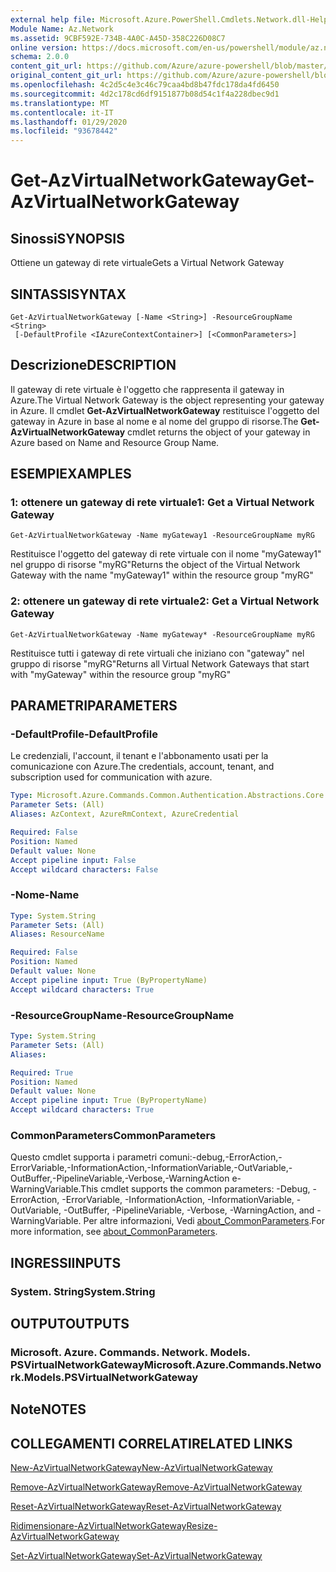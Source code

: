 ```yaml
---
external help file: Microsoft.Azure.PowerShell.Cmdlets.Network.dll-Help.xml
Module Name: Az.Network
ms.assetid: 9CBF592E-734B-4A0C-A45D-358C226D08C7
online version: https://docs.microsoft.com/en-us/powershell/module/az.network/get-azvirtualnetworkgateway
schema: 2.0.0
content_git_url: https://github.com/Azure/azure-powershell/blob/master/src/Network/Network/help/Get-AzVirtualNetworkGateway.md
original_content_git_url: https://github.com/Azure/azure-powershell/blob/master/src/Network/Network/help/Get-AzVirtualNetworkGateway.md
ms.openlocfilehash: 4c2d5c4e3c46c79caa4bd8b47fdc178da4fd6450
ms.sourcegitcommit: 4d2c178cd6df9151877b08d54c1f4a228dbec9d1
ms.translationtype: MT
ms.contentlocale: it-IT
ms.lasthandoff: 01/29/2020
ms.locfileid: "93678442"
---
```

# <span data-ttu-id="e6d38-101">Get-AzVirtualNetworkGateway</span><span class="sxs-lookup"><span data-stu-id="e6d38-101">Get-AzVirtualNetworkGateway</span></span>

## <span data-ttu-id="e6d38-102">Sinossi</span><span class="sxs-lookup"><span data-stu-id="e6d38-102">SYNOPSIS</span></span>
<span data-ttu-id="e6d38-103">Ottiene un gateway di rete virtuale</span><span class="sxs-lookup"><span data-stu-id="e6d38-103">Gets a Virtual Network Gateway</span></span>

## <span data-ttu-id="e6d38-104">SINTASSI</span><span class="sxs-lookup"><span data-stu-id="e6d38-104">SYNTAX</span></span>

```
Get-AzVirtualNetworkGateway [-Name <String>] -ResourceGroupName <String>
 [-DefaultProfile <IAzureContextContainer>] [<CommonParameters>]
```

## <span data-ttu-id="e6d38-105">Descrizione</span><span class="sxs-lookup"><span data-stu-id="e6d38-105">DESCRIPTION</span></span>
<span data-ttu-id="e6d38-106">Il gateway di rete virtuale è l'oggetto che rappresenta il gateway in Azure.</span><span class="sxs-lookup"><span data-stu-id="e6d38-106">The Virtual Network Gateway is the object representing your gateway in Azure.</span></span>
<span data-ttu-id="e6d38-107">Il cmdlet **Get-AzVirtualNetworkGateway** restituisce l'oggetto del gateway in Azure in base al nome e al nome del gruppo di risorse.</span><span class="sxs-lookup"><span data-stu-id="e6d38-107">The **Get-AzVirtualNetworkGateway** cmdlet returns the object of your gateway in Azure based on Name and Resource Group Name.</span></span>

## <span data-ttu-id="e6d38-108">ESEMPI</span><span class="sxs-lookup"><span data-stu-id="e6d38-108">EXAMPLES</span></span>

### <span data-ttu-id="e6d38-109">1: ottenere un gateway di rete virtuale</span><span class="sxs-lookup"><span data-stu-id="e6d38-109">1: Get a Virtual Network Gateway</span></span>
```
Get-AzVirtualNetworkGateway -Name myGateway1 -ResourceGroupName myRG
```

<span data-ttu-id="e6d38-110">Restituisce l'oggetto del gateway di rete virtuale con il nome "myGateway1" nel gruppo di risorse "myRG"</span><span class="sxs-lookup"><span data-stu-id="e6d38-110">Returns the object of the Virtual Network Gateway with the name "myGateway1" within the resource group "myRG"</span></span>

### <span data-ttu-id="e6d38-111">2: ottenere un gateway di rete virtuale</span><span class="sxs-lookup"><span data-stu-id="e6d38-111">2: Get a Virtual Network Gateway</span></span>
```
Get-AzVirtualNetworkGateway -Name myGateway* -ResourceGroupName myRG
```

<span data-ttu-id="e6d38-112">Restituisce tutti i gateway di rete virtuali che iniziano con "gateway" nel gruppo di risorse "myRG"</span><span class="sxs-lookup"><span data-stu-id="e6d38-112">Returns all Virtual Network Gateways that start with "myGateway" within the resource group "myRG"</span></span>

## <span data-ttu-id="e6d38-113">PARAMETRI</span><span class="sxs-lookup"><span data-stu-id="e6d38-113">PARAMETERS</span></span>

### <span data-ttu-id="e6d38-114">-DefaultProfile</span><span class="sxs-lookup"><span data-stu-id="e6d38-114">-DefaultProfile</span></span>
<span data-ttu-id="e6d38-115">Le credenziali, l'account, il tenant e l'abbonamento usati per la comunicazione con Azure.</span><span class="sxs-lookup"><span data-stu-id="e6d38-115">The credentials, account, tenant, and subscription used for communication with azure.</span></span>

```yaml
Type: Microsoft.Azure.Commands.Common.Authentication.Abstractions.Core.IAzureContextContainer
Parameter Sets: (All)
Aliases: AzContext, AzureRmContext, AzureCredential

Required: False
Position: Named
Default value: None
Accept pipeline input: False
Accept wildcard characters: False
```

### <span data-ttu-id="e6d38-116">-Nome</span><span class="sxs-lookup"><span data-stu-id="e6d38-116">-Name</span></span>
```yaml
Type: System.String
Parameter Sets: (All)
Aliases: ResourceName

Required: False
Position: Named
Default value: None
Accept pipeline input: True (ByPropertyName)
Accept wildcard characters: True
```

### <span data-ttu-id="e6d38-117">-ResourceGroupName</span><span class="sxs-lookup"><span data-stu-id="e6d38-117">-ResourceGroupName</span></span>
```yaml
Type: System.String
Parameter Sets: (All)
Aliases:

Required: True
Position: Named
Default value: None
Accept pipeline input: True (ByPropertyName)
Accept wildcard characters: True
```

### <span data-ttu-id="e6d38-118">CommonParameters</span><span class="sxs-lookup"><span data-stu-id="e6d38-118">CommonParameters</span></span>
<span data-ttu-id="e6d38-119">Questo cmdlet supporta i parametri comuni:-debug,-ErrorAction,-ErrorVariable,-InformationAction,-InformationVariable,-OutVariable,-OutBuffer,-PipelineVariable,-Verbose,-WarningAction e-WarningVariable.</span><span class="sxs-lookup"><span data-stu-id="e6d38-119">This cmdlet supports the common parameters: -Debug, -ErrorAction, -ErrorVariable, -InformationAction, -InformationVariable, -OutVariable, -OutBuffer, -PipelineVariable, -Verbose, -WarningAction, and -WarningVariable.</span></span> <span data-ttu-id="e6d38-120">Per altre informazioni, Vedi [about_CommonParameters](https://go.microsoft.com/fwlink/?LinkID=113216).</span><span class="sxs-lookup"><span data-stu-id="e6d38-120">For more information, see [about_CommonParameters](https://go.microsoft.com/fwlink/?LinkID=113216).</span></span>

## <span data-ttu-id="e6d38-121">INGRESSI</span><span class="sxs-lookup"><span data-stu-id="e6d38-121">INPUTS</span></span>

### <span data-ttu-id="e6d38-122">System. String</span><span class="sxs-lookup"><span data-stu-id="e6d38-122">System.String</span></span>

## <span data-ttu-id="e6d38-123">OUTPUT</span><span class="sxs-lookup"><span data-stu-id="e6d38-123">OUTPUTS</span></span>

### <span data-ttu-id="e6d38-124">Microsoft. Azure. Commands. Network. Models. PSVirtualNetworkGateway</span><span class="sxs-lookup"><span data-stu-id="e6d38-124">Microsoft.Azure.Commands.Network.Models.PSVirtualNetworkGateway</span></span>

## <span data-ttu-id="e6d38-125">Note</span><span class="sxs-lookup"><span data-stu-id="e6d38-125">NOTES</span></span>

## <span data-ttu-id="e6d38-126">COLLEGAMENTI CORRELATI</span><span class="sxs-lookup"><span data-stu-id="e6d38-126">RELATED LINKS</span></span>

[<span data-ttu-id="e6d38-127">New-AzVirtualNetworkGateway</span><span class="sxs-lookup"><span data-stu-id="e6d38-127">New-AzVirtualNetworkGateway</span></span>](./New-AzVirtualNetworkGateway.md)

[<span data-ttu-id="e6d38-128">Remove-AzVirtualNetworkGateway</span><span class="sxs-lookup"><span data-stu-id="e6d38-128">Remove-AzVirtualNetworkGateway</span></span>](./Remove-AzVirtualNetworkGateway.md)

[<span data-ttu-id="e6d38-129">Reset-AzVirtualNetworkGateway</span><span class="sxs-lookup"><span data-stu-id="e6d38-129">Reset-AzVirtualNetworkGateway</span></span>](./Reset-AzVirtualNetworkGateway.md)

[<span data-ttu-id="e6d38-130">Ridimensionare-AzVirtualNetworkGateway</span><span class="sxs-lookup"><span data-stu-id="e6d38-130">Resize-AzVirtualNetworkGateway</span></span>](./Resize-AzVirtualNetworkGateway.md)

[<span data-ttu-id="e6d38-131">Set-AzVirtualNetworkGateway</span><span class="sxs-lookup"><span data-stu-id="e6d38-131">Set-AzVirtualNetworkGateway</span></span>](./Set-AzVirtualNetworkGateway.md)

